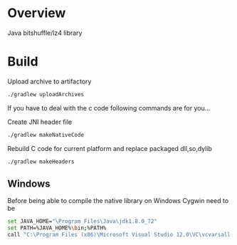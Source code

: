 # Overview
Java bitshuffle/lz4 library

# Build

Upload archive to artifactory

```bash
./gradlew uploadArchives
```

If you have to deal with the c code following commands are for you...

Create JNI header file
```bash
./gradlew makeNativeCode
```

Rebuild C code for current platform and replace packaged dll,so,dylib

```bash
./gradlew makeHeaders
```

## Windows

Before being able to compile the native library on Windows Cygwin need to be

```bash
set JAVA_HOME="\Program Files\Java\jdk1.8.0_72"
set PATH=%JAVA_HOME%\bin;%PATH%
call "C:\Program Files (x86)\Microsoft Visual Studio 12.0\VC\vcvarsall.bat" amd64
```
